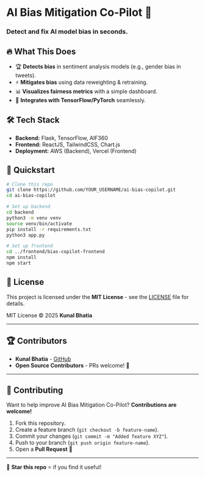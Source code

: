 # AI Bias Mitigation Co-Pilot 🚀

### Detect and fix AI model bias in seconds.

## 🔥 What This Does

- 🏆 **Detects bias** in sentiment analysis models (e.g., gender bias in tweets).
- ⚡ **Mitigates bias** using data reweighting & retraining.
- 📊 **Visualizes fairness metrics** with a simple dashboard.
- 🚀 **Integrates with TensorFlow/PyTorch** seamlessly.

## 🛠 Tech Stack

- **Backend:** Flask, TensorFlow, AIF360
- **Frontend:** ReactJS, TailwindCSS, Chart.js
- **Deployment:** AWS (Backend), Vercel (Frontend)

## 🚀 Quickstart

```bash
# Clone this repo
git clone https://github.com/YOUR_USERNAME/ai-bias-copilot.git
cd ai-bias-copilot

# Set up backend
cd backend
python3 -m venv venv
source venv/bin/activate
pip install -r requirements.txt
python3 app.py

# Set up frontend
cd ../frontend/bias-copilot-frontend
npm install
npm start
```

## 📜 License

This project is licensed under the **MIT License** - see the [LICENSE](LICENSE) file for details.

MIT License © 2025 **Kunal Bhatia**

---

## 🏆 Contributors

- **Kunal Bhatia** - [GitHub](https://github.com/kunalbhatia18)
- **Open Source Contributors** - PRs welcome! 🚀

---

## 🤝 Contributing

Want to help improve AI Bias Mitigation Co-Pilot? **Contributions are welcome!**

1. Fork this repository.
2. Create a feature branch (`git checkout -b feature-name`).
3. Commit your changes (`git commit -m "Added feature XYZ"`).
4. Push to your branch (`git push origin feature-name`).
5. Open a **Pull Request** 🚀

---

🚀 **Star this repo** ⭐ if you find it useful!
